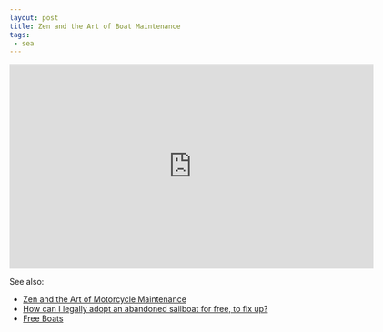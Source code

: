 ```yaml
---
layout: post
title: Zen and the Art of Boat Maintenance
tags:
 - sea
---
```


<div class=flex-video>
  <iframe src="https://player.vimeo.com/video/15351476?title=0&byline=0&portrait=0" width="640" height="360" frameborder="0" webkitallowfullscreen mozallowfullscreen allowfullscreen></iframe>
</div>

See also:

- [Zen and the Art of Motorcycle Maintenance](https://en.wikipedia.org/wiki/Zen_and_the_Art_of_Motorcycle_Maintenance)
- [How can I legally adopt an abandoned sailboat for free, to fix up?](https://www.quora.com/Sailing-How-can-I-legally-adopt-an-abandoned-sailboat-for-free-to-fix-up)
- [Free Boats](http://www.boneyardboats.com/Free_Boats/)
